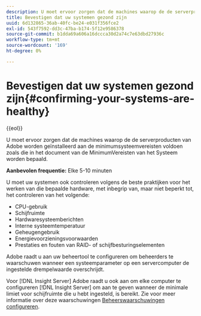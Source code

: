 ```yaml
---
description: U moet ervoor zorgen dat de machines waarop de de serverproducten van Adobe worden geïnstalleerd aan de minimumsysteemvereisten voldoen zoals die in het document van de MinimumVereisten van het Systeem worden bepaald.
title: Bevestigen dat uw systemen gezond zijn
uuid: 6d132865-36ab-40fc-be24-e031f356fce2
exl-id: 543f7592-dd3c-47ba-b174-5f12e9586378
source-git-commit: b1dda69a606a16dccca30d2a74c7e63dbd27936c
workflow-type: tm+mt
source-wordcount: '169'
ht-degree: 0%

---
```


# Bevestigen dat uw systemen gezond zijn{#confirming-your-systems-are-healthy}

{{eol}}

U moet ervoor zorgen dat de machines waarop de de serverproducten van Adobe worden geïnstalleerd aan de minimumsysteemvereisten voldoen zoals die in het document van de MinimumVereisten van het Systeem worden bepaald.

**Aanbevolen frequentie:** Elke 5-10 minuten

U moet uw systemen ook controleren volgens de beste praktijken voor het werken van die bepaalde hardware, met inbegrip van, maar niet beperkt tot, het controleren van het volgende:

* CPU-gebruik
* Schijfruimte
* Hardwaresysteemberichten
* Interne systeemtemperatuur
* Geheugengebruik
* Energievoorzieningsvoorwaarden
* Prestaties en fouten van RAID- of schijfbesturingselementen

Adobe raadt u aan uw beheertool te configureren om beheerders te waarschuwen wanneer een systeemparameter op een servercomputer de ingestelde drempelwaarde overschrijdt.

Voor [!DNL Insight Server] Adobe raadt u ook aan om elke computer te configureren [!DNL Insight Server] om aan te geven wanneer de minimale limiet voor schijfruimte die u hebt ingesteld, is bereikt. Zie voor meer informatie over deze waarschuwingen [Beheerswaarschuwingen configureren](../../../home/c-inst-svr/c-admin-inst-svr/t-config-adm-alrts.md#task-0858f588da4941aa9d4952f6592681aa).
